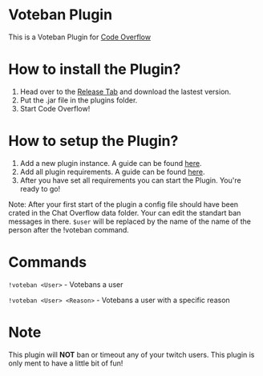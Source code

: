 # Voteban Plugin

This is a Voteban Plugin for [Code Overflow](https://github.com/codeoverflow-org/chatoverflow)

# How to install the Plugin?
1. Head over to the [Release Tab](https://github.com/derNiklaas/Voteban-Plugin/releases) and download the lastest version. 
2. Put the .jar file in the plugins folder.
3. Start Code Overflow!  

# How to setup the Plugin?
1. Add a new plugin instance. A guide can be found [here](https://github.com/codeoverflow-org/chatoverflow/wiki/Using-the-GUI#Creating-a-plugin-instance).
2. Add all plugin requirements. A guide can be found [here](https://github.com/codeoverflow-org/chatoverflow/wiki/Using-the-GUI#Setting-plugin-requirements).
3. After you have set all requirements you can start the Plugin. You're ready to go!

Note: After your first start of the plugin a config file should have been crated in the Chat Overflow data folder. Your can edit the standart ban messages in there. ```$user``` will be replaced by the name of the name of the person after the !voteban command.

# Commands
```!voteban <User>``` - Votebans a user

```!voteban <User> <Reason>``` - Votebans a user with a specific reason

# Note
This plugin will **NOT** ban or timeout any of your twitch users. This plugin is only ment to have a little bit of fun! 
